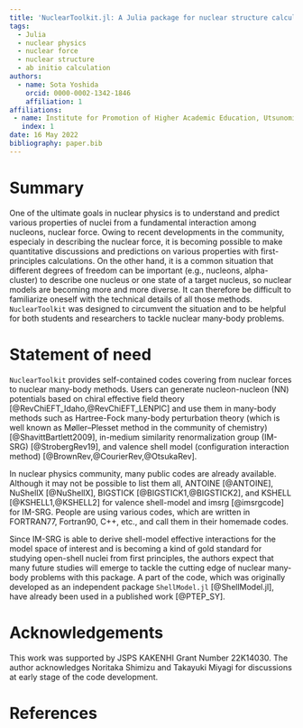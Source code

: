 ```yaml
---
title: 'NuclearToolkit.jl: A Julia package for nuclear structure calculations'
tags:
  - Julia
  - nuclear physics
  - nuclear force
  - nuclear structure
  - ab initio calculation
authors:
  - name: Sota Yoshida
    orcid: 0000-0002-1342-1846
    affiliation: 1
affiliations:
 - name: Institute for Promotion of Higher Academic Education, Utsunomiya University
   index: 1
date: 16 May 2022
bibliography: paper.bib
---
```



# Summary
One of the ultimate goals in nuclear physics is to understand and predict various properties of nuclei from a fundamental interaction among nucleons, nuclear force.
Owing to recent developments in the community, especialy in describing the nuclear force, it is becoming possible to make quantitative discussions and predictions on various properties with first-principles calculations.
On the other hand, it is a common situation that different degrees of freedom can be important (e.g., nucleons, alpha-cluster) to describe one nucleus or one state of a target nucleus, so nuclear models are becoming more and more diverse.
It can therefore be difficult to familiarize oneself with the technical details of all those methods. ``NuclearToolkit`` was designed to circumvent the situation and to be helpful for both students and researchers to tackle nuclear many-body problems.

# Statement of need

``NuclearToolkit`` provides self-contained codes covering from nuclear forces to nuclear many-body methods.
Users can generate nucleon-nucleon (NN) potentials based on chiral effective field theory [@RevChiEFT_Idaho,@RevChiEFT_LENPIC] and use them in many-body methods such as Hartree-Fock many-body perturbation theory (which is well known as Møller–Plesset method in the community of chemistry) [@ShavittBartlett2009], in-medium similarity renormalization group (IM-SRG) [@StrobergRev19], and valence shell model (configuration interaction method) [@BrownRev,@CourierRev,@OtsukaRev].

In nuclear physics community, many public codes are already available.
Although it may not be possible to list them all, ANTOINE [@ANTOINE], NuShellX [@NuShellX], BIGSTICK [@BIGSTICK1,@BIGSTICK2], and KSHELL [@KSHELL1,@KSHELL2] for valence shell-model and imsrg [@imsrgcode] for IM-SRG.
People are using various codes, which are written in FORTRAN77, Fortran90, C++, etc., and call them in their homemade codes.

Since IM-SRG is able to derive shell-model effective interactions for the model space of interest and is becoming a kind of gold standard for studying open-shell nuclei from first principles, the authors expect that many future studies will emerge to tackle the cutting edge of nuclear many-body problems with this package.
A part of the code, which was originally developed as an independent package ``ShellModel.jl`` [@ShellModel.jl], have already been used in a published work [@PTEP_SY].


# Acknowledgements

This work was supported by JSPS KAKENHI Grant Number 22K14030.
The author acknowledges Noritaka Shimizu and Takayuki Miyagi for discussions at early stage of the code development.

# References